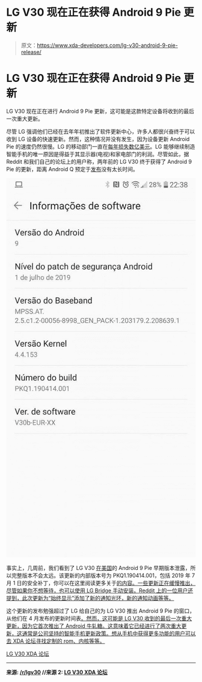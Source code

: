 # LG V30 现在正在获得 Android 9 Pie 更新

> 原文：<https://www.xda-developers.com/lg-v30-android-9-pie-release/>

# LG V30 现在正在获得 Android 9 Pie 更新

LG V30 现在正在进行 Android 9 Pie 更新，这可能是这款特定设备将收到的最后一次重大更新。

尽管 LG 强调他们已经在去年年初推出了软件更新中心，许多人都很兴奋终于可以收到 LG 设备的快速更新。然而，这种情况并没有发生，因为设备更新 Android Pie 的速度仍然很慢。LG 的移动部门一直在[每年损失数亿美元](https://www.xda-developers.com/lg-adjusts-mobile-business-strategy-wants-retain-existing-models-longer/)。LG 能够继续制造智能手机的唯一原因是得益于其显示器(电视)和家电部门的利润。尽管如此，据 Reddit 和我们自己的论坛上的用户称，两年前的 LG V30 终于获得了 Android 9 Pie 的更新，距离 Android Q 预定于[发布](https://www.xda-developers.com/android-q-beta-5-rolling-out/)没有太长时间。

![LG V30 Android 9 Pie](img/4213bb13cb2dccede79f123349f6f779.png)

事实上，几周前，我们看到了 LG V30 [在美国](https://www.xda-developers.com/lg-v30-android-9-pie-beta-leaks/)的 Android 9 Pie 早期版本泄露，所以完整版本不会太远。该更新的内部版本号为 PKQ1.190414.001，包括 2019 年 7 月 1 日的安全补丁，你可以在这里阅读更多关于[的内容。一些更新正在缓慢推出，尽管如果你不想等待，也可以使用 LG Bridge 手动安装。Reddit 上的一位用户还提到，此次更新为“始终显示”添加了新的通知光环，新的通知动画等等。](https://www.xda-developers.com/july-2019-security-patches-are-out-for-google-pixel-phones-and-essential-phone/)

这个更新的发布勉强超过了 LG 给自己的为 LG V30 推出 Android 9 Pie 的窗口，从他们在 4 月发布的更新时间表[。然而，这可能是 LG V30 收到的最后一次重大更新，因为它首次推出了 Android 牛轧糖。这意味着它已经进行了两次重大更新，这通常是公司坚持的智能手机更新政策。想从手机中获得更多功能的用户可以去 XDA 论坛寻找定制的 rom、内核等等。](https://www.xda-developers.com/lg-v30-v35-v40-android-pie-q2-2019-kernel-sources/)

[LG V30 XDA 论坛](https://forum.xda-developers.com/lg-v30/development)

* * *

**来源: [/r/lgv30](https://www.reddit.com/r/lgv30/comments/ci8x0k/there_we_go_finally_h930/) //来源 2: [LG V30 XDA 论坛](https://forum.xda-developers.com/lg-v30/development/h930-lg-v30-european-market-t3951898)**